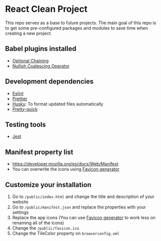 # React Clean Project

This repo serves as a base to future projects. The main goal of this repo is to get some pre-configured packages and modules to save time when creating a new project.

## Babel plugins installed

- [Optional Chaining](https://babeljs.io/docs/en/babel-plugin-proposal-optional-chaining)
- [Nullish Coalescing Operator](https://babeljs.io/docs/en/babel-plugin-proposal-nullish-coalescing-operator)

## Development dependencies

- [Eslint](https://www.npmjs.com/package/eslint)
- [Prettier](https://www.npmjs.com/package/prettier)
- [Husky](https://www.npmjs.com/package/husky): To format updated files automatically
- [Pretty-quick](https://www.npmjs.com/package/pretty-quick)

## Testing tools

- [Jest](https://www.npmjs.com/package/jest)

## Manifest property list

- https://developer.mozilla.org/es/docs/Web/Manifest
- You can overwrite the icons using [Favicon generator](https://www.favicon-generator.org/)

## Customize your installation

1. Go to `/public/index.html` and change the title and description of your website
2. Go to `/public/manifest.json` and replace the properties with your settings
3. Replace the app icons (You can use [Favicon generator](https://www.favicon-generator.org/) to work less on renaming all of the icons)
4. Change the `/public/favicon.ico`
5. Change the TileColor property on `browserconfig.xml`
